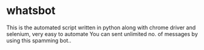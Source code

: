 # whatsbot
This is the automated script written in python along with chrome driver and selenium, very easy to automate
You can sent unlimited no. of messages by using this spamming bot..
